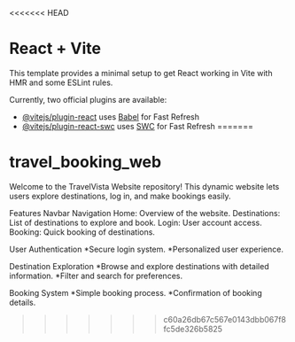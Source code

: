 <<<<<<< HEAD
# React + Vite

This template provides a minimal setup to get React working in Vite with HMR and some ESLint rules.

Currently, two official plugins are available:

- [@vitejs/plugin-react](https://github.com/vitejs/vite-plugin-react/blob/main/packages/plugin-react/README.md) uses [Babel](https://babeljs.io/) for Fast Refresh
- [@vitejs/plugin-react-swc](https://github.com/vitejs/vite-plugin-react-swc) uses [SWC](https://swc.rs/) for Fast Refresh
=======
# travel_booking_web
Welcome to the TravelVista Website repository! This dynamic website lets users explore destinations, log in, and make bookings easily.

Features
Navbar Navigation
Home: Overview of the website.
Destinations: List of destinations to explore and book.
Login: User account access.
Booking: Quick booking of destinations.

User Authentication
*Secure login system.
*Personalized user experience.

Destination Exploration
*Browse and explore destinations with detailed information.
*Filter and search for preferences.

Booking System
*Simple booking process.
*Confirmation of booking details.
>>>>>>> c60a26db67c567e0143dbb067f8fc5de326b5825
